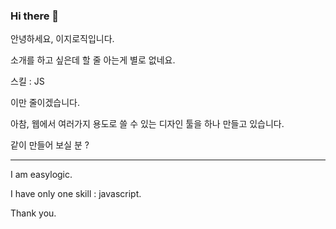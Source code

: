 ### Hi there 👋

<!--
**easylogic/easylogic** is a ✨ _special_ ✨ repository because its `README.md` (this file) appears on your GitHub profile.

Here are some ideas to get you started:

- 🔭 I’m currently working on ...
- 🌱 I’m currently learning ...
- 👯 I’m looking to collaborate on ...
- 🤔 I’m looking for help with ...
- 💬 Ask me about ...
- 📫 How to reach me: ...
- 😄 Pronouns: ...
- ⚡ Fun fact: ...
-->

안녕하세요, 이지로직입니다. 

소개를 하고 싶은데 할 줄 아는게 별로 없네요.  

스킬 : JS 

이만 줄이겠습니다. 

아참, 웹에서 여러가지 용도로 쓸 수 있는  디자인 툴을 하나 만들고 있습니다.  

같이 만들어 보실 분 ? 

------ 

I am easylogic. 

I have only one skill : javascript. 

Thank you.
